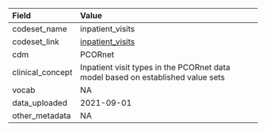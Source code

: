|Field            |Value                                                                           |
|:----------------|:-------------------------------------------------------------------------------|
|codeset_name     |inpatient_visits                                                                |
|codeset_link     |[inpatient_visits](https://github.com/PEDSnet/Variable-Dictionary/blob/main/visit/inpatient_visits.csv)|
|cdm              |PCORnet                                                                         |
|clinical_concept |Inpatient visit types in the PCORnet data model based on established value sets |
|vocab            |NA                                                                              |
|data_uploaded    |2021-09-01                                                                      |
|other_metadata   |NA                                                                              |

